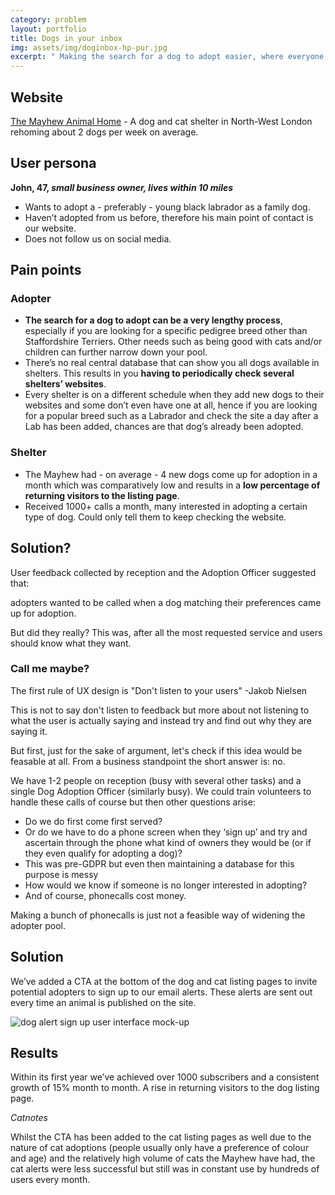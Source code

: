 ```yaml
---
category: problem
layout: portfolio
title: Dogs in your inbox
img: assets/img/doginbox-hp-pur.jpg
excerpt: " Making the search for a dog to adopt easier, where everyone wins: the adopters (users), the shelter (business) and most importantly the dogs (good boys and girls)."
---
```


## Website

<a href="https://themayhew.org/dogs" target="_blank" rel="noopener noreferrer" >The Mayhew Animal Home</a> - A dog and cat shelter in North-West London rehoming about 2 dogs per week on average.

<h2><img class="svg-icon" src="{{ site.url }}/assets/img/icon-user.svg" alt="" />User persona</h2>

**John, 47, *small business owner, lives within 10 miles***

- Wants to adopt a - preferably - young black labrador as a family dog.
- Haven’t adopted from us before, therefore his main point of contact is our website.
- Does not follow us on social media.

## Pain points

<h3 class="tight">Adopter</h3>

- **The search for a dog to adopt can be a very lengthy process**, especially if you are looking for a specific pedigree breed other than Staffordshire Terriers. Other needs such as being good with cats and/or children can further narrow down your pool.
- There’s no real central database that can show you all dogs available in shelters. This results in you **having to periodically check several shelters’ websites**.
- Every shelter is on a different schedule when they add new dogs to their websites and some don’t even have one at all, hence if you are looking for a popular breed such as a Labrador and check the site a day after a Lab has been added, chances are that dog’s already been adopted.

### Shelter

- The Mayhew had - on average - 4 new dogs come up for adoption in a month which was comparatively low and results in a **low percentage of returning visitors to the listing page**.
- Received 1000+ calls a month, many interested in adopting a certain type of dog. Could only tell them to keep checking the website.

## Solution?

User feedback collected by reception and the Adoption Officer suggested that:

<p class="skim">
adopters wanted to be called when a dog matching their preferences came up for adoption.
</p>

But did they really? This was, after all the most requested service and users should know what they want. 

### Call me maybe?

The first rule of UX design is "Don't listen to your users" -Jakob Nielsen

This is not to say don't listen to feedback but more about not listening to what the user is actually saying and instead try and find out why they are saying it.

But first, just for the sake of argument, let's check if this idea would be feasable at all. From a business standpoint the short answer is: no.

We have 1-2 people on reception (busy with several other tasks) and a single Dog Adoption Officer (similarly busy). We could train volunteers to handle these calls of course but then other questions arise:
- Do we do first come first served?
- Or do we have to do a phone screen when they ‘sign up’ and try and ascertain through the phone what kind of owners they would be (or if they even qualify for adopting a dog)?
- This was pre-GDPR but even then maintaining a database for this purpose is messy
- How would we know if someone is no longer interested in adopting?
- And of course, phonecalls cost money.

Making a bunch of phonecalls is just not a feasible way of widening the adopter pool.

## Solution

We’ve added a CTA at the bottom of the dog and cat listing pages to invite potential adopters to sign up to our email alerts. These alerts are sent out every time an animal is published on the site.

<img src="{{ site.url }}/assets/img/dogalert.png" alt="dog alert sign up user interface mock-up" />

<h2>Results</h2>
<p>
  Within its first year we’ve achieved over 1000 subscribers and a consistent growth of 15% month to
  month. A rise in returning visitors to the dog listing page.
</p>
<p><em>Catnotes</em></p>
<p>
  Whilst the CTA has been added to the cat listing pages as well due to the nature of cat adoptions
  (people usually only have a preference of colour and age) and the relatively high volume of cats
  the Mayhew have had, the cat alerts were less successful but still was in constant use by hundreds
  of users every month.
</p>
